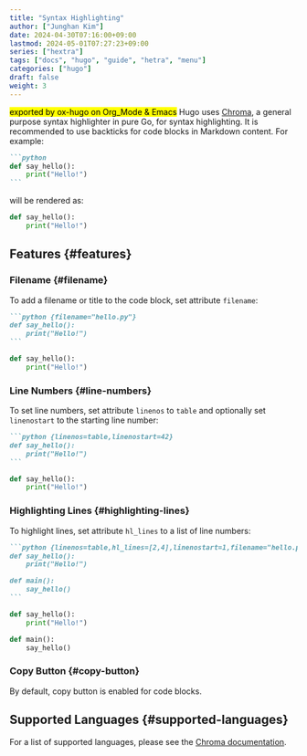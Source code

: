 ```yaml
---
title: "Syntax Highlighting"
author: ["Junghan Kim"]
date: 2024-04-30T07:16:00+09:00
lastmod: 2024-05-01T07:27:23+09:00
series: ["hextra"]
tags: ["docs", "hugo", "guide", "hetra", "menu"]
categories: ["hugo"]
draft: false
weight: 3
---
```


<mark>exported by ox-hugo on Org_Mode &amp; Emacs</mark> Hugo uses [Chroma](https://github.com/alecthomas/chroma), a general purpose syntax highlighter in pure Go, for syntax highlighting. It is recommended to use backticks for code blocks in Markdown content. For example:

<!--more-->

````markdown { linenos=false,filename="Markdown" }
```python
def say_hello():
    print("Hello!")
```
````

will be rendered as:

````python
def say_hello():
    print("Hello!")
````


## Features {#features}


### Filename {#filename}

To add a filename or title to the code block, set attribute `filename`:

````markdown { linenos=false,filename="Markdown" }
```python {filename="hello.py"}
def say_hello():
    print("Hello!")
```
````

````python { linenos=true,filename="hello.py" }
def say_hello():
    print("Hello!")
````


### Line Numbers {#line-numbers}

To set line numbers, set attribute `linenos` to `table` and optionally set `linenostart` to the starting line number:

````markdown { linenos=false,filename="Markdown" }
```python {linenos=table,linenostart=42}
def say_hello():
    print("Hello!")
```
````

````python { linenos=table,linenostart=42 }
def say_hello():
    print("Hello!")
````


### Highlighting Lines {#highlighting-lines}

To highlight lines, set attribute `hl_lines` to a list of line numbers:

````markdown { linenos=false,filename="Markdown" }
```python {linenos=table,hl_lines=[2,4],linenostart=1,filename="hello.py"}
def say_hello():
    print("Hello!")

def main():
    say_hello()
```
````

````python { linenos=table,hl_lines=[2,4],linenostart=1,filename="hello.py" }
def say_hello():
    print("Hello!")

def main():
    say_hello()
````


### Copy Button {#copy-button}

By default, copy button is enabled for code blocks.


## Supported Languages {#supported-languages}

For a list of supported languages, please see the [Chroma documentation](https://github.com/alecthomas/chroma#supported-languages).
